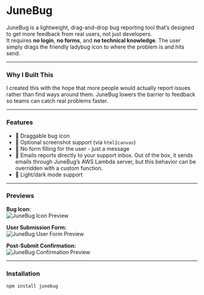 # JuneBug

JuneBug is a lightweight, drag-and-drop bug reporting tool that’s designed to get more feedback from real users, not just developers.  
It requires **no login**, **no forms**, and **no technical knowledge**. The user simply drags the friendly ladybug icon to where the problem is and hits send.

---

### Why I Built This

I created this with the hope that more people would actually report issues rather than find ways around them. JuneBug lowers the barrier to feedback so teams can catch real problems faster.

---

### Features

- 🐞 Draggable bug icon
- 📸 Optional screenshot support (via `html2canvas`)
- 📝 No form filling for the user - just a message
- 📧 Emails reports directly to your support inbox. Out of the box, it sends emails through JuneBug’s AWS Lambda server, but this behavior can be overridden with a custom function.
- 🌙 Light/dark mode support

---

### Previews

**Bug Icon:**  
![JuneBug Icon Preview](https://github.com/jeffalo13/junebug/raw/main/assets/junebug-icon.png)

**User Submission Form:**  
![JuneBug User Form Preview](https://github.com/jeffalo13/junebug/raw/main/assets/junebug-form.png)

**Post-Submit Confirmation:**  
![JuneBug Confirmation Preview](https://github.com/jeffalo13/junebug/raw/main/assets/junebug-confirmation.png)

---

### Installation

```bash
npm install junebug
